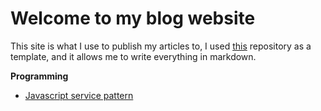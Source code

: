 # Welcome to my blog website

This site is what I use to publish my articles to, I used
[this](https://github.com/gordonnl/markdown-blog-template) repository as a template, and it allows me to write everything in markdown.

**Programming**
 - [Javascript service pattern](?js-service-pattern)

<!-- <br />

**Projects**
 - [Keez simulator](?keez-sim) -->